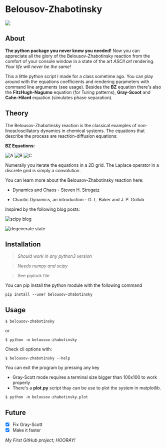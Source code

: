 # Belousov-Zhabotinsky

![](demo.gif)

## About

**The python package you never knew you needed!**
Now you can appreciate all the glory of the Belousov-Zhabotinsky reaction from the comfort of your console window in a state of the art *ASCII art* rendering. *Your life will never be the same!*

This a little python script I made for a class sometime ago. You can play around with the equations coefficients and rendering parameters with command line arguments (see usage). Besides the **BZ** equation there's also the **FitzHugh-Nagumo** equation (for Turing patterns), **Gray-Scoot** and **Cahn-Hilard** equation (simulates phase separation).

## Theory

The Belousov-Zhabotinsky reaction is the classical examples of non-linear/oscillatory dynamics in chemical systems. The equations that describe the process are reaction-diffusion equations:

**BZ Equations:**


<img src="https://latex.codecogs.com/svg.latex?\large&space;a_{t+1}=a_t+a_t({\alpha}b_t-{\gamma}c_t)" title="A" class="center" />


<img src="https://latex.codecogs.com/svg.latex?\large&space;b_{t+1}=b_t+b_t({\beta}c_t-{\alpha}a_t)" title="B" class="center" />


<img src="https://latex.codecogs.com/svg.latex?\large&space;c_{t+1}=c_t+c_t({\gamma}a_t-{\beta}b_t)" title="C" class="center" />


Numerally you iterate the equations in a 2D grid. The Laplace operator in a discrete grid is simply a convolution.

You can learn more about the Belousov-Zhabotinsky reaction here:

- Dynamics and Chaos - Steven H. Strogatz

- Chaotic Dynamics, an introduction - G. L. Baker and J. P. Gollub

Inspired by the following blog posts:

![scipy blog](https://scipython.com/blog/simulating-the-belousov-zhabotinsky-reaction/)

![degenerate state](http://www.degeneratestate.org/posts/2017/May/05/turing-patterns/)

## Installation

> *Should work in any python3 version*

> *Needs numpy and scipy*

> See piplock file

You can pip install the python module with the following command

`pip install --user belousov-zhabotinsky`


## Usage

`$ belousov-zhabotinsky`

or

`$ python -m belousov-zhabotinsky`

Check cli options with:

`$ belousov-zhabotinsky --help`

You can exit the program by pressing any key

- Gray-Scott mode requires a terminal size bigger than 100x100 to work properly
- There's a **plot.py** script thay can be use to plot the system in matplotlib.

`$ python -m belousov-zhabotinsky.plot`

## Future

- [x] Fix Gray-Scott
- [x] Make it faster

*My First GitHub project; HOORAY!*
